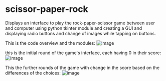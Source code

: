 # scissor-paper-rock

Displays an interface to play the rock-paper-scissor game between user and computer using python tkinter module and creating a GUI and displaying radio buttons and change of images while tapping on buttons.

This is the code overview and the modules:
![image](https://user-images.githubusercontent.com/103934416/230453647-187dfae1-b6ca-4097-8141-57c15b6d6823.png)

this is the initial round of the game's interface, each having 0 in their score:
![image](https://user-images.githubusercontent.com/103934416/230453909-0a3bbbe9-b092-44ec-b7b8-092079414556.png)

This the further rounds of the game with change in the score based on the differences of the choices:
![image](https://user-images.githubusercontent.com/103934416/230454037-0d76f14c-891b-464b-bbe2-ddcf7988b8e8.png)
